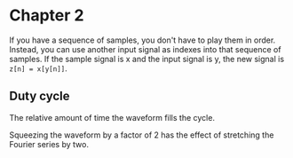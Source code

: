 # Chapter 2

If you have a sequence of samples, you don't have to play them in order. Instead, you can use another input signal as indexes into that sequence of samples. If the sample signal is x and the input signal is y, the new signal is `z[n] = x[y[n]]`.

## Duty cycle

The relative amount of time the waveform fills the cycle.

Squeezing the waveform by a factor of 2 has the effect of stretching the Fourier series by two.